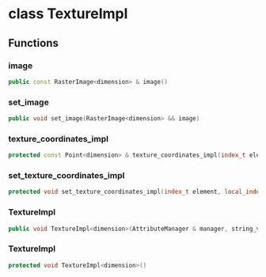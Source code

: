 # class TextureImpl


## Functions

### image

```cpp
public const RasterImage<dimension> & image()
```


### set_image

```cpp
public void set_image(RasterImage<dimension> && image)
```


### texture_coordinates_impl

```cpp
protected const Point<dimension> & texture_coordinates_impl(index_t element, local_index_t vertex)
```


### set_texture_coordinates_impl

```cpp
protected void set_texture_coordinates_impl(index_t element, local_index_t vertex, const Point<dimension> & coordinates)
```


### TextureImpl

```cpp
public void TextureImpl<dimension>(AttributeManager & manager, string_view name)
```


### TextureImpl

```cpp
protected void TextureImpl<dimension>()
```




